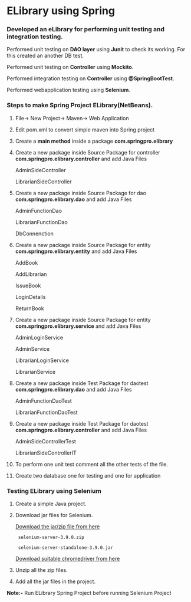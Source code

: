 # ELibrary using Spring

### Developed an eLibrary for performing unit testing and integration testing.

Performed unit testing on **DAO layer** using **Junit** to check its working. For this created an another DB test.

Performed unit testing on **Controller** using **Mockito**.

Performed integration testing on **Controller** using **@SpringBootTest**.

Performed webapplication testing using **Selenium**.

### Steps to make Spring Project ELibrary(NetBeans).

1. File-> New Project-> Maven-> Web Application

2. Edit pom.xml to convert simple maven into Spring project

3. Create a **main method** inside a package **com.springpro.elibrary**

4. Create a new package inside Source Package for controller **com.springpro.elibrary.controller** and add Java Files
	
   	AdminSideController
   	
   	LibrarianSideController
   
5. Create a new package inside Source Package for dao **com.springpro.elibrary.dao** and add Java Files
	
   	AdminFunctionDao
   	
   	LibrarianFunctionDao
   	
   	DbConnenction

6. Create a new package inside Source Package for entity **com.springpro.elibrary.entity** and add Java Files
	
   	AddBook
   	
   	AddLibrarian
   	
   	IssueBook
   	
   	LoginDetails
   	
   	ReturnBook

7. Create a new package inside Source Package for entity **com.springpro.elibrary.service** and add Java Files
	
   	AdminLoginService
   	
   	AdminService
   	
   	LibrarianLoginService
   	
   	LibrarianService
   	
8. Create a new package inside Test Package for daotest **com.springpro.elibrary.dao** and add Java Files

	AdminFunctionDaoTest
	
	LibrarianFunctionDaoTest
	
9. Create a new package inside Test Package for daotest **com.springpro.elibrary.controller** and add Java Files

	AdminSideControllerTest
	
	LibrarianSideControllerIT
	
10. To perform one unit test comment all the other tests of the file.

11. Create two database one for testing and one for application

### Testing ELibrary using Selenium

1. Create a simple Java project.

2. Download jar files for Selenium.
	
	[Download the jar/zip file from here](https://selenium-release.storage.googleapis.com/index.html?path=3.9/)
	
		selenium-server-3.9.0.zip
	
		selenium-server-standalone-3.9.0.jar
	
	[Download suitable chromedriver from here](https://sites.google.com/a/chromium.org/chromedriver/downloads)
	
3. Unzip all the zip files.

4. Add all the jar files in the project.

**Note:-** Run ELibrary Spring Project before running Selenium Project 


